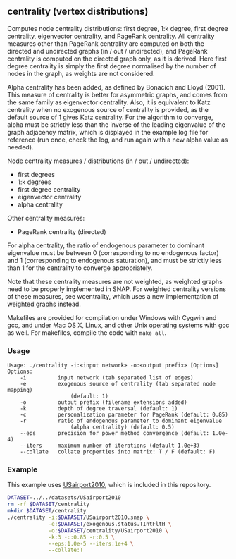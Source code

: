 centrality (vertex distributions)
---------------------------------

Computes node centrality distributions: first degree, 1:k degree, first degree
centrality, eigenvector centrality, and PageRank centrality. All centrality
measures other than PageRank centrality are computed on both the directed and
undirected graphs (in / out / undirected), and PageRank centrality is computed
on the directed graph only, as it is derived. Here first degree centrality
is simply the first degree normalised by the number of nodes in the graph, as
weights are not considered.

Alpha centrality has been added, as defined by Bonacich and Lloyd (2001). This
measure of centrality is better for asymmetric graphs, and comes from the same
family as eigenvector centrality. Also, it is equivalent to Katz centrality
when no exogenous source of centrality is provided, as the default source of 1
gives Katz centrality. For the algorithm to converge, alpha must be strictly 
less than the inverse of the leading eigenvalue of the graph adjacency matrix,
which is displayed in the example log file for reference (run once, check the
log, and run again with a new alpha value as needed).

Node centrality measures / distributions (in / out / undirected):

  - first degrees
  - 1:k degrees
  - first degree centrality
  - eigenvector centrality
  - alpha centrality

Other centrality measures:

  - PageRank centrality (directed)

For alpha centrality, the ratio of endogenous parameter to dominant eigenvalue
must be between 0 (corresponding to no endogenous factor) and 1 (corresponding
to endogenous saturation), and must be strictly less than 1 for the centrality to converge appropriately.

Note that these centrality measures are not weighted, as weighted graphs need
to be properly implemented in SNAP. For weighted centrality versions of these
measures, see wcentrality, which uses a new implementation of weighted graphs
instead.

Makefiles are provided for compilation under Windows with Cygwin and gcc,
and under Mac OS X, Linux, and other Unix operating systems with gcc as
well. For makefiles, compile the code with `make all`.

### Usage ###

```
Usage: ./centrality -i:<input network> -o:<output prefix> [Options]
Options:
    -i          input network (tab separated list of edges)
    -e          exogenous source of centrality (tab separated node mapping)
                    (default: 1)
    -o          output prefix (filename extensions added)
    -k          depth of degree traversal (default: 1)
    -c          personalization parameter for PageRank (default: 0.85)
    -r          ratio of endogenous parameter to dominant eigenvalue
                    (alpha centrality) (default: 0.5)
    --eps       precision for power method convergence (default: 1.0e-4)
    --iters     maximum number of iterations (default 1.0e+3)
    --collate   collate properties into matrix: T / F (default: F)
```

### Example ###

This example uses [USairport2010](/contrib/yins-enas/datasets/USairport2010),
which is included in this repository. 

```bash
DATASET=../../datasets/USairport2010
rm -rf $DATASET/centrality
mkdir $DATASET/centrality
./centrality -i:$DATASET/USairport2010.snap \
             -e:$DATASET/exogenous.status.TIntFltH \
             -o:$DATASET/centrality/USairport2010 \
             -k:3 -c:0.85 -r:0.5 \
             --eps:1.0e-5 --iters:1e+4 \
             --collate:T
```